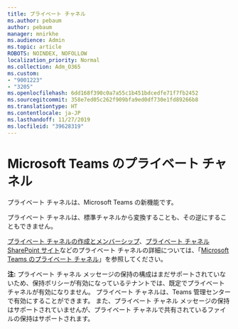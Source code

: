 ```yaml
---
title: プライベート チャネル
ms.author: pebaum
author: pebaum
manager: mnirkhe
ms.audience: Admin
ms.topic: article
ROBOTS: NOINDEX, NOFOLLOW
localization_priority: Normal
ms.collection: Adm_O365
ms.custom:
- "9001223"
- "3205"
ms.openlocfilehash: 6dd168f390c0a7a55c1b451bdcedfe71f7fb2452
ms.sourcegitcommit: 358e7ed05c262f909bfa9ed0df730e1fd89266b8
ms.translationtype: HT
ms.contentlocale: ja-JP
ms.lasthandoff: 11/27/2019
ms.locfileid: "39628319"
---
```

# <a name="private-channels-in-microsoft-teams"></a>Microsoft Teams のプライベート チャネル

プライベート チャネルは、Microsoft Teams の新機能です。 

プライベート チャネルは、標準チャネルから変換することも、その逆にすることもできません。

[プライベート チャネルの作成とメンバーシップ](https://docs.microsoft.com/MicrosoftTeams/private-channels#private-channel-creation-and-membership)、[プライベート チャネル SharePoint サイト](https://docs.microsoft.com/MicrosoftTeams/private-channels#private-channel-sharepoint-sites)などのプライベート チャネルの詳細については、「[Microsoft Teams のプライベート チャネル](https://docs.microsoft.com/MicrosoftTeams/private-channels)」を参照してください。 

**注:** プライベート チャネル メッセージの保持の構成はまだサポートされていないため、保持ポリシーが有効になっているテナントでは、既定でプライベート チャネルが有効になりません。 プライベート チャネルは、Teams 管理センターで有効にすることができます。 また、プライベート チャネル メッセージの保持はサポートされていませんが、プライベート チャネルで共有されているファイルの保持はサポートされます。